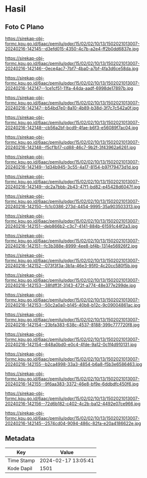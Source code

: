 # Hasil

## Foto C Plano

https://sirekap-obj-formc.kpu.go.id/6aac/pemilu/pdpr/15/02/02/10/13/1502021013007-20240216-142145--d3efd015-4350-4c7b-a2e4-ff2b0dd6837e.jpg

https://sirekap-obj-formc.kpu.go.id/6aac/pemilu/pdpr/15/02/02/10/13/1502021013007-20240216-142146--0ece4ac7-7bf7-4ba0-a7bf-4fa3d6ce58da.jpg

https://sirekap-obj-formc.kpu.go.id/6aac/pemilu/pdpr/15/02/02/10/13/1502021013007-20240216-142147--1ce1cf51-11fa-44da-aadf-6998de17897b.jpg

https://sirekap-obj-formc.kpu.go.id/6aac/pemilu/pdpr/15/02/02/10/13/1502021013007-20240216-142147--b54bd7e0-8a10-4b89-b38d-3f7c7c542a0f.jpg

https://sirekap-obj-formc.kpu.go.id/6aac/pemilu/pdpr/15/02/02/10/13/1502021013007-20240216-142148--cb56a2bf-bcd9-4fae-b6f3-e56089f7ac04.jpg

https://sirekap-obj-formc.kpu.go.id/6aac/pemilu/pdpr/15/02/02/10/13/1502021013007-20240216-142148--f5cf1b17-cd88-46c7-9b2f-3f43962a6261.jpg

https://sirekap-obj-formc.kpu.go.id/6aac/pemilu/pdpr/15/02/02/10/13/1502021013007-20240216-142149--1d34b945-3c55-4a17-8154-b97f79473d1d.jpg

https://sirekap-obj-formc.kpu.go.id/6aac/pemilu/pdpr/15/02/02/10/13/1502021013007-20240216-142149--dc2a7bbb-2b43-47f1-bd82-e45428d6047f.jpg

https://sirekap-obj-formc.kpu.go.id/6aac/pemilu/pdpr/15/02/02/10/13/1502021013007-20240216-142150--fc1c0386-273d-4454-9995-35a903503313.jpg

https://sirekap-obj-formc.kpu.go.id/6aac/pemilu/pdpr/15/02/02/10/13/1502021013007-20240216-142151--deb866b2-c3c7-4141-884b-61591c44f2a3.jpg

https://sirekap-obj-formc.kpu.go.id/6aac/pemilu/pdpr/15/02/02/10/13/1502021013007-20240216-142151--fc3b388e-8999-4ee8-bf4b-1314e56926f2.jpg

https://sirekap-obj-formc.kpu.go.id/6aac/pemilu/pdpr/15/02/02/10/13/1502021013007-20240216-142152--073f3f3a-3b1a-46e3-95f0-4c20cc580f5b.jpg

https://sirekap-obj-formc.kpu.go.id/6aac/pemilu/pdpr/15/02/02/10/13/1502021013007-20240216-142153--38fdff3f-3143-472f-a774-48e377e299de.jpg

https://sirekap-obj-formc.kpu.go.id/6aac/pemilu/pdpr/15/02/02/10/13/1502021013007-20240216-142153--50c2a0a0-b145-40b8-b12c-9c09004861ac.jpg

https://sirekap-obj-formc.kpu.go.id/6aac/pemilu/pdpr/15/02/02/10/13/1502021013007-20240216-142154--23bfa383-638c-4537-8188-399c777720f8.jpg

https://sirekap-obj-formc.kpu.go.id/6aac/pemilu/pdpr/15/02/02/10/13/1502021013007-20240216-142154--848a0bd0-e0c4-4fde-9a12-0c1f4d910131.jpg

https://sirekap-obj-formc.kpu.go.id/6aac/pemilu/pdpr/15/02/02/10/13/1502021013007-20240216-142155--b2ca4998-33a3-4854-b6a8-f5b3e6586463.jpg

https://sirekap-obj-formc.kpu.go.id/6aac/pemilu/pdpr/15/02/02/10/13/1502021013007-20240216-142155--9f6aa383-3372-46e8-bf9e-6ddbdfc450f6.jpg

https://sirekap-obj-formc.kpu.go.id/6aac/pemilu/pdpr/15/02/02/10/13/1502021013007-20240216-142156--72d6b182-c402-4c2b-ba12-4492e07ce966.jpg

https://sirekap-obj-formc.kpu.go.id/6aac/pemilu/pdpr/15/02/02/10/13/1502021013007-20240216-142145--2574cd04-9094-486c-82fa-e20a4186622e.jpg


## Metadata

| Key        | Value               |
| ---------- | ------------------- |
| Time Stamp | 2024-02-17 13:05:41 |
| Kode Dapil | 1501                |



